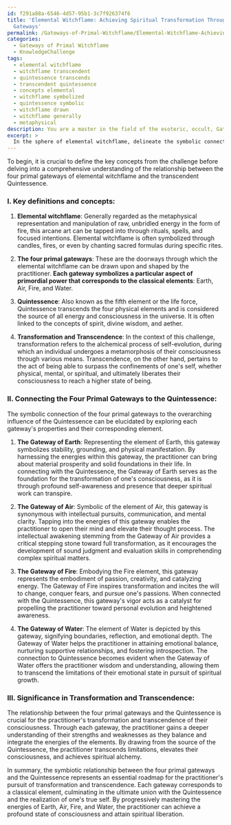 ```yaml
---
id: f291a88a-6546-4d57-95b1-3c7f926374f6
title: 'Elemental Witchflame: Achieving Spiritual Transformation Through the Four
  Gateways'
permalink: /Gateways-of-Primal-Witchflame/Elemental-Witchflame-Achieving-Spiritual-Transformation-Through-the-Four-Gateways/
categories:
  - Gateways of Primal Witchflame
  - KnowledgeChallenge
tags:
  - elemental witchflame
  - witchflame transcendent
  - quintessence transcends
  - transcendent quintessence
  - concepts elemental
  - witchflame symbolized
  - quintessence symbolic
  - witchflame drawn
  - witchflame generally
  - metaphysical
description: You are a master in the field of the esoteric, occult, Gateways of Primal Witchflame and Education. You are a writer of tests, challenges, books and deep knowledge on Gateways of Primal Witchflame for initiates and students to gain deep insights and understanding from. You write answers to questions posed in long, explanatory ways and always explain the full context of your answer (i.e., related concepts, formulas, examples, or history), as well as the step-by-step thinking process you take to answer the challenges. Be rigorous and thorough, and summarize the key themes, ideas, and conclusions at the end.
excerpt: > 
  In the sphere of elemental witchflame, delineate the symbolic connection of the four primal gateways to the overarching influence of the Quintessence, and elucidate their significance in the transformation and transcendence of the practitioner's consciousness.
---
```

To begin, it is crucial to define the key concepts from the challenge before delving into a comprehensive understanding of the relationship between the four primal gateways of elemental witchflame and the transcendent Quintessence.

### I. **Key definitions and concepts**:

1. ****Elemental witchflame****: Generally regarded as the metaphysical representation and manipulation of raw, unbridled energy in the form of fire, this arcane art can be tapped into through rituals, spells, and focused intentions. Elemental witchflame is often symbolized through candles, fires, or even by chanting sacred formulas during specific rites.

2. ****The four primal gateways****: These are the doorways through which the elemental witchflame can be drawn upon and shaped by the practitioner. ****Each gateway symbolizes a particular aspect of primordial power that corresponds to the classical elements****: Earth, Air, Fire, and Water.

3. ****Quintessence****: Also known as the fifth element or the life force, Quintessence transcends the four physical elements and is considered the source of all energy and consciousness in the universe. It is often linked to the concepts of spirit, divine wisdom, and aether.

4. ****Transformation and Transcendence****: In the context of this challenge, transformation refers to the alchemical process of self-evolution, during which an individual undergoes a metamorphosis of their consciousness through various means. Transcendence, on the other hand, pertains to the act of being able to surpass the confinements of one's self, whether physical, mental, or spiritual, and ultimately liberates their consciousness to reach a higher state of being.

### II. **Connecting the Four Primal Gateways to the Quintessence**:

The symbolic connection of the four primal gateways to the overarching influence of the Quintessence can be elucidated by exploring each gateway's properties and their corresponding element.

1. ****The Gateway of Earth****: Representing the element of Earth, this gateway symbolizes stability, grounding, and physical manifestation. By harnessing the energies within this gateway, the practitioner can bring about material prosperity and solid foundations in their life. In connecting with the Quintessence, the Gateway of Earth serves as the foundation for the transformation of one's consciousness, as it is through profound self-awareness and presence that deeper spiritual work can transpire.

2. ****The Gateway of Air****: Symbolic of the element of Air, this gateway is synonymous with intellectual pursuits, communication, and mental clarity. Tapping into the energies of this gateway enables the practitioner to open their mind and elevate their thought process. The intellectual awakening stemming from the Gateway of Air provides a critical stepping stone toward full transformation, as it encourages the development of sound judgment and evaluation skills in comprehending complex spiritual matters.

3. ****The Gateway of Fire****: Embodying the Fire element, this gateway represents the embodiment of passion, creativity, and catalyzing energy. The Gateway of Fire inspires transformation and incites the will to change, conquer fears, and pursue one's passions. When connected with the Quintessence, this gateway's vigor acts as a catalyst for propelling the practitioner toward personal evolution and heightened awareness.

4. ****The Gateway of Water****: The element of Water is depicted by this gateway, signifying boundaries, reflection, and emotional depth. The Gateway of Water helps the practitioner in attaining emotional balance, nurturing supportive relationships, and fostering introspection. The connection to Quintessence becomes evident when the Gateway of Water offers the practitioner wisdom and understanding, allowing them to transcend the limitations of their emotional state in pursuit of spiritual growth.

### III. **Significance in Transformation and Transcendence**:

The relationship between the four primal gateways and the Quintessence is crucial for the practitioner's transformation and transcendence of their consciousness. Through each gateway, the practitioner gains a deeper understanding of their strengths and weaknesses as they balance and integrate the energies of the elements. By drawing from the source of the Quintessence, the practitioner transcends limitations, elevates their consciousness, and achieves spiritual alchemy.

In summary, the symbiotic relationship between the four primal gateways and the Quintessence represents an essential roadmap for the practitioner's pursuit of transformation and transcendence. Each gateway corresponds to a classical element, culminating in the ultimate union with the Quintessence and the realization of one's true self. By progressively mastering the energies of Earth, Air, Fire, and Water, the practitioner can achieve a profound state of consciousness and attain spiritual liberation.
